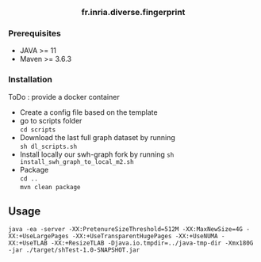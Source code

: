 <a name="readme-top"></a>

<!-- PROJECT LOGO -->
<br/>
<div align="center">
  <h3 align="center">fr.inria.diverse.fingerprint</h3>
</div>

### Prerequisites

- JAVA >= 11
- Maven >= 3.6.3

### Installation

ToDo : provide a docker container

- Create a config file based on the template
- go to scripts folder  
  `cd scripts`
- Download the last full graph dataset by running  
  `sh dl_scripts.sh`
- Install locally our swh-graph fork by running
  `sh install_swh_graph_to_local_m2.sh`
- Package  
  `cd ..`  
  `mvn clean package`

<!-- USAGE EXAMPLES -->

## Usage

`java -ea -server -XX:PretenureSizeThreshold=512M -XX:MaxNewSize=4G -XX:+UseLargePages -XX:+UseTransparentHugePages -XX:+UseNUMA -XX:+UseTLAB -XX:+ResizeTLAB -Djava.io.tmpdir=../java-tmp-dir -Xmx180G -jar ./target/shTest-1.0-SNAPSHOT.jar`

